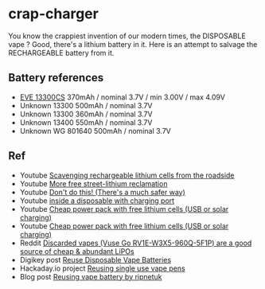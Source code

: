 # crap-charger

You know the crappiest invention of our modern times, the DISPOSABLE vape ? Good, there's a lithium battery in it. Here is an attempt to salvage the RECHARGEABLE battery from it.

## Battery references

- [EVE 13300CS](https://www.evemall.eu/goods/13300CS#custom) 370mAh / nominal 3.7V / min 3.00V / max 4.09V
- Unknown 13300 500mAh / nominal 3.7V
- Unknown 13300 360mAh / nominal 3.7V
- Unknown 13400 550mAh / nominal 3.7V
- Unknown WG 801640 500mAh / nominal 3.7V

## Ref

- Youtube [Scavenging rechargeable lithium cells from the roadside](https://www.youtube.com/watch?v=N65DpT2nqEI)
- Youtube [More free street-lithium reclamation](https://www.youtube.com/watch?v=PsJMj7FtroY)
- Youtube [Don't do this! (There's a much safer way)](https://www.youtube.com/watch?v=M88e1r8nvYk)
- Youtube [inside a disposable with charging port](https://www.youtube.com/watch?v=hBgaqY9CG3g)
- Youtube [Cheap power pack with free lithium cells (USB or solar charging)](https://www.youtube.com/watch?v=W7XB6D7q92g)
- Youtube [Cheap power pack with free lithium cells (USB or solar charging)](https://www.youtube.com/watch?v=W7XB6D7q92g)
- Reddit [Discarded vapes (Vuse Go RV1E-W3X5-960Q-5F1P) are a good source of cheap & abundant LiPOs](https://www.reddit.com/r/DumpsterDiving/comments/13nv9xm/discarded_vapes_vuse_go_rv1ew3x5960q5f1p_are_a/)
- Digikey post [Reuse Disposable Vape Batteries](https://www.digikey.ph/en/maker/projects/reuse-disposable-vape-batteries/4fbb0aeee0194a198a1bbadab7160b19)
- Hackaday.io project [Reusing single use vape pens](https://hackaday.io/project/185821-reusing-single-use-vape-pens)
- Blog post [Reusing vape battery by ripnetuk](https://ripnetuk.blogspot.com/2023/02/and-so-wago-was-born-repeat-of-last.html)